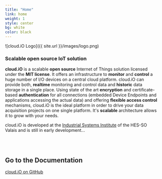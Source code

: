 ```yaml
---
title: "Home"
link: home
weight: 1
style: center
bg: white
color: black
---
```


![cloud.iO Logo]({{ site.url }}/images/logo.png)

### Scalable open source IoT solution

**cloud.iO** is a scalable **open source** Internet of Things solution licensed under the **MIT license**. It offers an infrastructure to **monitor** and **control** a huge number of I/O devices on a central cloud platform. cloud.iO can provide both, **realtime** monitoring and control data and **historic** data storage in a single place. Using state of the art **encryption** and certificate-based **authentication** for all connections (embedded Device Endpoints and applications accessing the actual data) and offering **flexible access control** mechanisms, cloud.iO is the ideal platform in order to drive your data acquisition projects on one single platform. It's **scalable** architecture allows it to grow with your needs.

cloud.iO is developed at the [Industrial Systems Institute](http://www.hevs.ch/isi) of the HES-SO Valais and is still in early development...

<br/><br/>
<h2><a style="color: #232323; font-weight: bold; text-decoration: none;" href="http://cloudio.readthedocs.io">Go to the Documentation</a></h2>

<span id="forkongithub">
  <a href="{{ site.source_link }}">cloud.iO on GitHub</a>
</span>